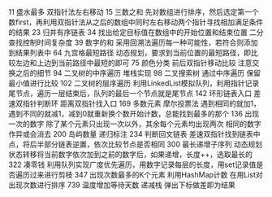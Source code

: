 11 盛水最多 双指针法左右移动
15 三数之和 先对数组进行排序，然后选定第一个数first，再利用双指针法从之后的数组中同时左右移动两个指针寻找相加满足条件的结果
23 归并有序链表
34 找出给定目标值在数组中的开始位置和结束位置 二分查找控制时间复杂度
39 数字的和 采用回溯法遍历每一种可能性，若符合则添加到结果列表中
64 九宫格最短路径 动态规划，要求到当前位置的最短路径，即比较左边和上边到当前路径中最短的即可
75 颜色分类 前后双指针移动比较 注意交换之后的细节
94 二叉树的中序遍历 堆栈实现
98 二叉搜索树 通过中序遍历 保留最小值进行比较
102 二叉树的层序遍历 利用LinkedList模拟队列，利用指针记录尾节点，遍历一层结束后，队列的最后一个节点就是尾节点
142 环形链表入口 差速双指针判断环 距离双指针找入口
169 多数元素 摩尔投票法 遇到相同的就加1，遇到不同的就减1，减到0就重新换个数开始计数，总能找到最多的那个
136 出现一次的数字 除了某个元素只出现一次以外，其余每个元素均出现两次 相同的数字作异或会消去
200 岛屿数量 递归标注
234 判断回文链表 差速双指针找到链表中点，将后半部分链表逆置，依次比较节点是否相同
300 最长递增子序列 动态规划 状态转移将当前数字依次加到之前的数字后，如果递增，长度++，选取最长的
322 凑零钱 利用队列实现广度优先遍历，用数字记录每层的长度，用set记录值是否遍历过来进行剪枝
347 出现次数最多的K个元素 利用HashMap计数 在用List对出现次数进行排序
739 温度增加等待天数 递减栈 弹出下标做差即为结果
